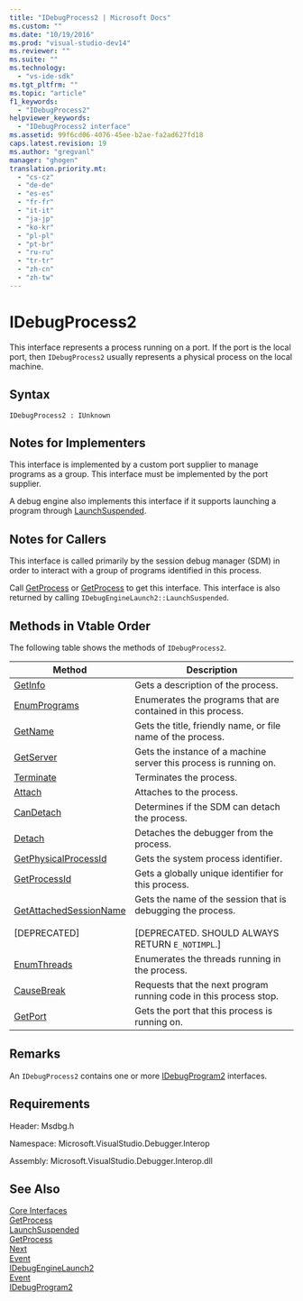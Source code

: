 ```yaml
---
title: "IDebugProcess2 | Microsoft Docs"
ms.custom: ""
ms.date: "10/19/2016"
ms.prod: "visual-studio-dev14"
ms.reviewer: ""
ms.suite: ""
ms.technology: 
  - "vs-ide-sdk"
ms.tgt_pltfrm: ""
ms.topic: "article"
f1_keywords: 
  - "IDebugProcess2"
helpviewer_keywords: 
  - "IDebugProcess2 interface"
ms.assetid: 99f6cd06-4076-45ee-b2ae-fa2ad627fd18
caps.latest.revision: 19
ms.author: "gregvanl"
manager: "ghogen"
translation.priority.mt: 
  - "cs-cz"
  - "de-de"
  - "es-es"
  - "fr-fr"
  - "it-it"
  - "ja-jp"
  - "ko-kr"
  - "pl-pl"
  - "pt-br"
  - "ru-ru"
  - "tr-tr"
  - "zh-cn"
  - "zh-tw"
---
```

# IDebugProcess2
This interface represents a process running on a port. If the port is the local port, then `IDebugProcess2` usually represents a physical process on the local machine.  
  
## Syntax  
  
```  
IDebugProcess2 : IUnknown  
```  
  
## Notes for Implementers  
 This interface is implemented by a custom port supplier to manage programs as a group. This interface must be implemented by the port supplier.  
  
 A debug engine also implements this interface if it supports launching a program through [LaunchSuspended](../extensibility-debugger-reference/idebugenginelaunch2--launchsuspended.md).  
  
## Notes for Callers  
 This interface is called primarily by the session debug manager (SDM) in order to interact with a group of programs identified in this process.  
  
 Call [GetProcess](../extensibility-debugger-reference/idebugprogram2--getprocess.md) or [GetProcess](../extensibility-debugger-reference/idebugport2--getprocess.md) to get this interface. This interface is also returned by calling `IDebugEngineLaunch2::LaunchSuspended`.  
  
## Methods in Vtable Order  
 The following table shows the methods of `IDebugProcess2`.  
  
|Method|Description|  
|------------|-----------------|  
|[GetInfo](../extensibility-debugger-reference/idebugprocess2--getinfo.md)|Gets a description of the process.|  
|[EnumPrograms](../extensibility-debugger-reference/idebugprocess2--enumprograms.md)|Enumerates the programs that are contained in this process.|  
|[GetName](../extensibility-debugger-reference/idebugprocess2--getname.md)|Gets the title, friendly name, or file name of the process.|  
|[GetServer](../extensibility-debugger-reference/idebugprocess2--getserver.md)|Gets the instance of a machine server this process is running on.|  
|[Terminate](../extensibility-debugger-reference/idebugprocess2--terminate.md)|Terminates the process.|  
|[Attach](../extensibility-debugger-reference/idebugprocess2--attach.md)|Attaches to the process.|  
|[CanDetach](../extensibility-debugger-reference/idebugprocess2--candetach.md)|Determines if the SDM can detach the process.|  
|[Detach](../extensibility-debugger-reference/idebugprocess2--detach.md)|Detaches the debugger from the process.|  
|[GetPhysicalProcessId](../extensibility-debugger-reference/idebugprocess2--getphysicalprocessid.md)|Gets the system process identifier.|  
|[GetProcessId](../extensibility-debugger-reference/idebugprocess2--getprocessid.md)|Gets a globally unique identifier for this process.|  
|[GetAttachedSessionName](../extensibility-debugger-reference/idebugprocess2--getattachedsessionname.md)<br /><br /> [DEPRECATED]|Gets the name of the session that is debugging the process.<br /><br /> [DEPRECATED. SHOULD ALWAYS RETURN `E_NOTIMPL`.]|  
|[EnumThreads](../extensibility-debugger-reference/idebugprocess2--enumthreads.md)|Enumerates the threads running in the process.|  
|[CauseBreak](../extensibility-debugger-reference/idebugprocess2--causebreak.md)|Requests that the next program running code in this process stop.|  
|[GetPort](../extensibility-debugger-reference/idebugprocess2--getport.md)|Gets the port that this process is running on.|  
  
## Remarks  
 An `IDebugProcess2` contains one or more [IDebugProgram2](../extensibility-debugger-reference/idebugprogram2.md) interfaces.  
  
## Requirements  
 Header: Msdbg.h  
  
 Namespace: Microsoft.VisualStudio.Debugger.Interop  
  
 Assembly: Microsoft.VisualStudio.Debugger.Interop.dll  
  
## See Also  
 [Core Interfaces](../extensibility-debugger-reference/core-interfaces.md)   
 [GetProcess](../extensibility-debugger-reference/idebugport2--getprocess.md)   
 [LaunchSuspended](../extensibility-debugger-reference/idebugenginelaunch2--launchsuspended.md)   
 [GetProcess](../extensibility-debugger-reference/idebugprogram2--getprocess.md)   
 [Next](../extensibility-debugger-reference/ienumdebugprocesses2--next.md)   
 [Event](../extensibility-debugger-reference/idebugportevents2--event.md)   
 [IDebugEngineLaunch2](../extensibility-debugger-reference/idebugenginelaunch2.md)   
 [Event](../extensibility-debugger-reference/idebugeventcallback2--event.md)   
 [IDebugProgram2](../extensibility-debugger-reference/idebugprogram2.md)